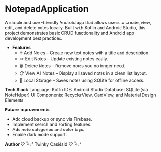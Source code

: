 ﻿# NotepadApplication

A simple and user-friendly Android app that allows users to create, view, edit, and delete notes locally. Built with Kotlin and Android Studio, this project demonstrates basic CRUD functionality and Android app development best practices.

- **Features**
  - ➕ Add Notes – Create new text notes with a title and description.  
  - ✏️ Edit Notes – Update existing notes easily.  
  - 🗑️ Delete Notes – Remove notes you no longer need.  
  - 📋 View All Notes – Display all saved notes in a clean list layout.  
  - 💾 Local Storage – Saves notes using SQLite for offline access.

**Tech Stack**
Language: Kotlin
IDE: Android Studio
Database: SQLite (via NoteHelper)
UI Components: RecyclerView, CardView, and Material Design Elements

**Future Improvements**
- Add cloud backup or sync via Firebase.
- Implement search and sorting features.
- Add note categories and color tags.
- Enable dark mode support.

**Author**
♡ ̆̈✧˖° Twinky Casidsid ♡ ̆̈✧˖°



